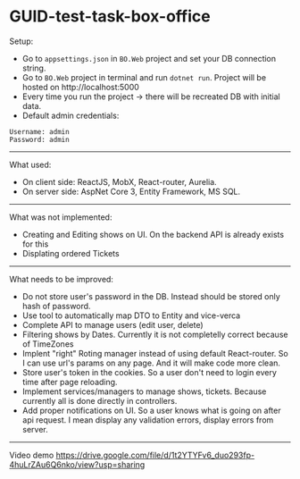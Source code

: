 # GUID-test-task-box-office
Setup:
- Go to `appsettings.json` in `BO.Web` project and set your DB connection string.
- Go to `BO.Web` project in terminal and run `dotnet run`. Project will be hosted on http://localhost:5000
- Every time you run the project -> there will be recreated DB with initial data.
- Default admin credentials:
```
Username: admin
Password: admin
```

---
What used:
- On client side: ReactJS, MobX, React-router, Aurelia.
- On server side: AspNet Core 3, Entity Framework, MS SQL.

---
What was not implemented:
- Creating and Editing shows on UI. On the backend API is already exists for this
- Displating ordered Tickets

---
What needs to be improved:
- Do not store user's password in the DB. Instead should be stored only hash of password.
- Use tool to automatically map DTO to Entity and vice-verca
- Complete API to manage users (edit user, delete)
- Filtering shows by Dates. Currently it is not completelly correct because of TimeZones
- Implent "right" Roting manager instead of using default React-router. So I can use url's params on any page. And it will make code more clean.
- Store user's token in the cookies. So a user don't need to login every time after page reloading.
- Implement services/managers to manage shows, tickets. Because currently all is done directly in controllers.
- Add proper notifications on UI. So a user knows what is going on after api request. I mean display any validation errors, display errors from server.

---
Video demo
https://drive.google.com/file/d/1t2YTYFv6_duo293fp-4huLrZAu6Q6nko/view?usp=sharing
